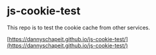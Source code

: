 # js-cookie-test
This repo is to test the  cookie cache from other services.

[https://dannyschapeit.github.io/js-cookie-test/](https://dannyschapeit.github.io/js-cookie-test/)
